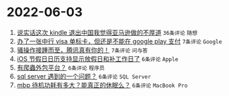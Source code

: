 # 2022-06-03

1. [说实话这次 kindle 退出中国我觉得亚马逊做的不厚道](https://www.v2ex.com/t/857070) `36条评论` `随想`
1. [办了一张中行 visa 单标卡，但还是不能在 google play 支付](https://www.v2ex.com/t/857088) `7条评论` `Google`
1. [骚操作接踵而至，腾讯真有你的！](https://www.v2ex.com/t/857072) `7条评论` `问与答`
1. [iOS 节假日日历支持显示放假日和补工作日了](https://www.v2ex.com/t/857085) `6条评论` `Apple`
1. [有爬蟲外包平台？](https://www.v2ex.com/t/857081) `6条评论` `程序员`
1. [sql server 遇到的一个问题？](https://www.v2ex.com/t/857080) `6条评论` `SQL Server`
1. [mbp 待机功耗有多大？能真正的休眠么？](https://www.v2ex.com/t/857071) `6条评论` `MacBook Pro`
